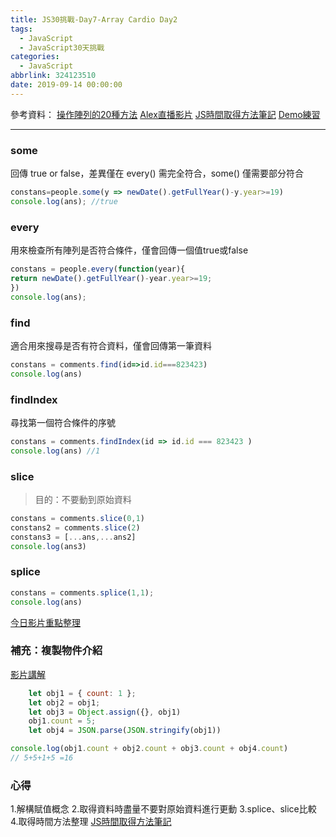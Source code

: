 ```yaml
---
title: JS30挑戰-Day7-Array Cardio Day2
tags:
  - JavaScript
  - JavaScript30天挑戰
categories:
  - JavaScript
abbrlink: 324123510
date: 2019-09-14 00:00:00
---
```


參考資料：
[操作陣列的20種方法](https://hsiangfeng.github.io/javascript/20190421/1216566123/)
[Alex直播影片](https://youtu.be/OdNA37WSwzc?list=PLEfh-m_KG4dYbxVoYDyT_fmXZHnuKg2Fq&t=613)
[JS時間取得方法筆記](https://chun-wen.github.io/2019/09/13/date%E7%89%A9%E4%BB%B6%E4%BB%8B%E7%B4%B9/#more)
[Demo練習](https://chun-wen.github.io/JavaScript30/07%20-%20Array%20Cardio%20Day%202//index-chunwen.html)
<!-- more -->
- - - -
### some
回傳 true or false，差異僅在 every() 需完全符合，some() 僅需要部分符合
```javascript
constans=people.some(y => newDate().getFullYear()-y.year>=19)
console.log(ans); //true
```

### every
用來檢查所有陣列是否符合條件，僅會回傳一個值true或false
```javascript
constans = people.every(function(year){
return newDate().getFullYear()-year.year>=19;
})
console.log(ans);
```

### find
適合用來搜尋是否有符合資料，僅會回傳第一筆資料
```javascript
constans = comments.find(id=>id.id===823423)
console.log(ans)
```

### findIndex
尋找第一個符合條件的序號
```javascript
constans = comments.findIndex(id => id.id === 823423 )
console.log(ans) //1
```

### slice
>目的：不要動到原始資料
```javascript
constans = comments.slice(0,1)
constans2 = comments.slice(2)
constans3 = [...ans,...ans2]
console.log(ans3)
```

### splice
```javascript
constans = comments.splice(1,1);
console.log(ans)
```
[今日影片重點整理](https://youtu.be/OdNA37WSwzc?list=PLEfh-m_KG4dYbxVoYDyT_fmXZHnuKg2Fq&t=2226)

### 補充：複製物件介紹
[影片講解](https://youtu.be/OdNA37WSwzc?list=PLEfh-m_KG4dYbxVoYDyT_fmXZHnuKg2Fq&t=3098)
```javascript
    let obj1 = { count: 1 };
    let obj2 = obj1;
    let obj3 = Object.assign({}, obj1)
    obj1.count = 5;
    let obj4 = JSON.parse(JSON.stringify(obj1))

console.log(obj1.count + obj2.count + obj3.count + obj4.count) 
// 5+5+1+5 =16
```

### 心得
1.解構賦值概念
2.取得資料時盡量不要對原始資料進行更動
3.splice、slice比較
4.取得時間方法整理 [JS時間取得方法筆記](https://chun-wen.github.io/2019/09/13/date%E7%89%A9%E4%BB%B6%E4%BB%8B%E7%B4%B9/#more)




